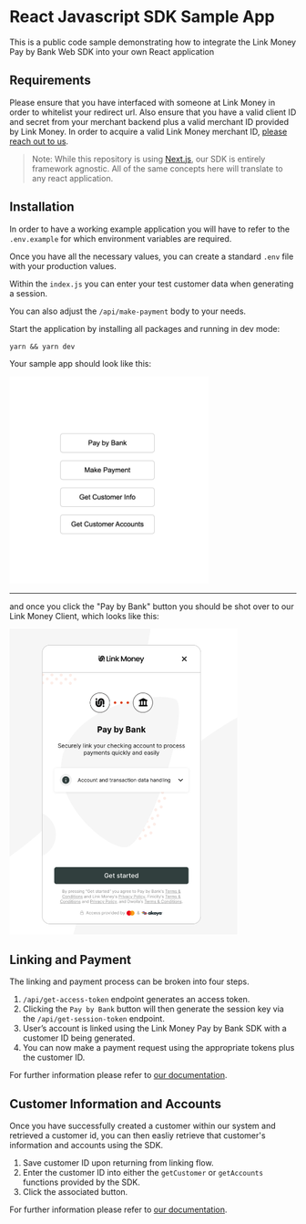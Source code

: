 # React Javascript SDK Sample App

This is a public code sample demonstrating how to integrate the Link Money Pay by Bank Web SDK into your own React application

## Requirements

Please ensure that you have interfaced with someone at Link Money in order to whitelist your redirect url. Also ensure that you have a valid client ID and secret from your merchant backend plus a valid merchant ID provided by Link Money. In order to acquire a valid Link Money merchant ID, [please reach out to us](https://www.link.money/contact).

> Note: While this repository is using [Next.js](https://nextjs.org/), our SDK is entirely framework agnostic. All of the same concepts here will translate to any react application.

## Installation

In order to have a working example application you will have to refer to the `.env.example` for which environment variables are required.

Once you have all the necessary values, you can create a standard `.env` file with your production values.

Within the `index.js` you can enter your test customer data when generating a session.

You can also adjust the `/api/make-payment` body to your needs.

Start the application by installing all packages and running in dev mode:

```shell
yarn && yarn dev
```

Your sample app should look like this:

<img src="https://github.com/Link-Money-Public/react-javascript-sdk-sample-app/blob/main/gh/sample.png?raw=true?sanitize=true" width="350" />

<hr />

and once you click the "Pay by Bank" button you should be shot over to our Link Money Client, which looks like this:

<img src="https://github.com/Link-Money-Public/react-javascript-sdk-sample-app/blob/main/gh/client.png?raw=true?sanitize=true" width="400" />

## Linking and Payment

The linking and payment process can be broken into four steps.

1.  `/api/get-access-token` endpoint generates an access token.
2.  Clicking the `Pay by Bank` button will then generate the session key via the `/api/get-session-token` endpoint.
3.  User’s account is linked using the Link Money Pay by Bank SDK with a customer ID being generated.
4.  You can now make a payment request using the appropriate tokens plus the customer ID.

For further information please refer to [our documentation](https://developer.link.money/).

## Customer Information and Accounts

Once you have successfully created a customer within our system and retrieved a customer id, you can then easliy retrieve that customer's information and accounts using the SDK.

1.  Save customer ID upon returning from linking flow.
2.  Enter the customer ID into either the `getCustomer` or `getAccounts` functions provided by the SDK.
3.  Click the associated button.

For further information please refer to [our documentation](https://developer.link.money/products/sdks#get-customer-by-id).
